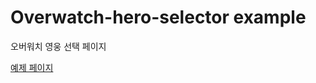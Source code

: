 # Overwatch-hero-selector example
오버워치 영웅 선택 페이지

[예제  페이지](https://plutoin.github.io/overwatch-hero-selector/)
